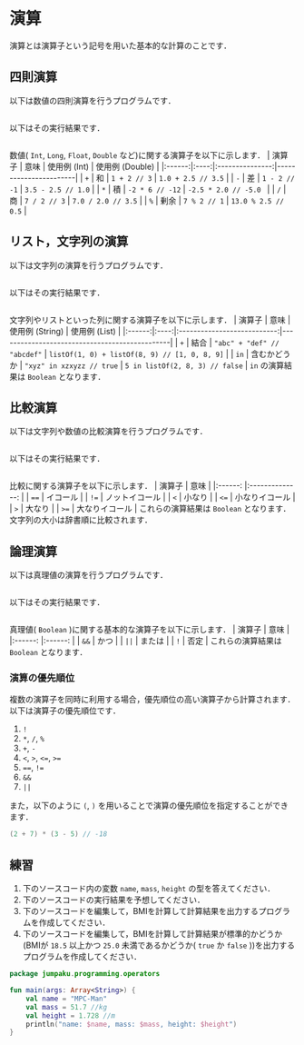 # 演算

演算とは演算子という記号を用いた基本的な計算のことです．

## 四則演算
以下は数値の四則演算を行うプログラムです．
```kt
```
以下はその実行結果です．
```
```
数値( `Int`, `Long`, `Float`, `Double` など)に関する演算子を以下に示します．
| 演算子 | 意味 |   使用例 (Int)  | 使用例 (Double)       |
|:------:|:----:|:---------------:|-----------------------|
| `+`    | 和   | `1 + 2 // 3`    | `1.0 + 2.5 // 3.5`    |
| `-`    | 差   | `1 - 2 // -1`   | `3.5 - 2.5 // 1.0`    |
| `*`    | 積   | `-2 * 6 // -12` | `-2.5 * 2.0 // -5.0 ` |
| `/`    | 商   | `7 / 2 // 3`    | `7.0 / 2.0 // 3.5`    |
| `%`    | 剰余 | `7 % 2 // 1`    | `13.0 % 2.5 // 0.5`   |

## リスト，文字列の演算
以下は文字列の演算を行うプログラムです．
```kt
```
以下はその実行結果です．
```
```
文字列やリストといった列に関する演算子を以下に示します．
| 演算子 | 意味 |       使用例 (String)       | 使用例 (List<Int>)                            |
|:------:|:----:|:---------------------------:|-----------------------------------------------|
| `+`    | 結合   | `"abc" + "def" // "abcdef"` | `listOf(1, 0) + listOf(8, 9) // [1, 0, 8, 9]` |
| `in`   | 含むかどうか   | `"xyz" in xzxyzz // true`   | `5 in listOf(2, 8, 3) // false`               |
`in` の演算結果は `Boolean` となります．
## 比較演算
以下は文字列や数値の比較演算を行うプログラムです．
```kt
```
以下はその実行結果です．
```
```
比較に関する演算子を以下に示します．
| 演算子 	|      意味      	|
|:------:	|:--------------:	|
|  `==`  	|    イコール    	|
|  `!=`  	| ノットイコール 	|
|   `<`  	|     小なり     	|
|  `<=`  	| 小なりイコール 	|
|   `>`  	|     大なり     	|
|  `>=`  	| 大なりイコール 	|
これらの演算結果は `Boolean` となります．
文字列の大小は辞書順に比較されます．

## 論理演算
以下は真理値の演算を行うプログラムです．
```kt
```
以下はその実行結果です．
```
```
真理値( `Boolean` )に関する基本的な演算子を以下に示します．
| 演算子 	|  意味  	|
|:------:	|:------:	|
|  `&&`  	|  かつ  	|
|  `||`  	| または 	|
|   `!`  	|  否定  	|
これらの演算結果は `Boolean` となります．

### 演算の優先順位

複数の演算子を同時に利用する場合，優先順位の高い演算子から計算されます．
以下は演算子の優先順位です．
1. `!`
1. `*`, `/`, `%`
1. `+`, `-`
1. `<`, `>`, `<=`, `>=`
1. `==`, `!=`
1. `&&`
1. `||`

また，以下のように `(`, `)` を用いることで演算の優先順位を指定することができます．
```kt
(2 + 7) * (3 - 5) // -18
```
## 練習

1. 下のソースコード内の変数 `name`, `mass`, `height` の型を答えてください．
1. 下のソースコードの実行結果を予想してください．
1. 下のソースコードを編集して，BMIを計算して計算結果を出力するプログラムを作成してください．
1. 下のソースコードを編集して，BMIを計算して計算結果が標準的かどうか(BMIが `18.5` 以上かつ `25.0` 未満であるかどうか( `true` か `false` ))を出力するプログラムを作成してください．

```kt
package jumpaku.programming.operators

fun main(args: Array<String>) {
    val name = "MPC-Man"
    val mass = 51.7 //kg
    val height = 1.728 //m
    println("name: $name, mass: $mass, height: $height")
}
```
